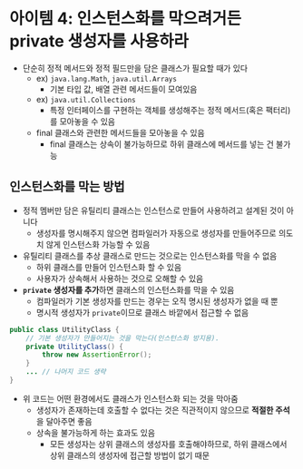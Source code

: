 # 아이템 4: 인스턴스화를 막으려거든 private 생성자를 사용하라

- 단순히 정적 메서드와 정적 필드만을 담은 클래스가 필요할 때가 있다
  - ex) `java.lang.Math`, `java.util.Arrays`
    - 기본 타입 값, 배열 관련 메서드들이 모여있음
  - ex) `java.util.Collections`
    - 특정 인터페이스를 구현하는 객체를 생성해주는 정적 메서드(혹은 팩터리)를 모아놓을 수 있음
  - final 클래스와 관련한 메서드들을 모아놓을 수 있음
    - final 클래스는 상속이 불가능하므로 하위 클래스에 메서드를 넣는 건 불가능



## 인스턴스화를 막는 방법

- 정적 멤버만 담은 유틸리티 클래스는 인스턴스로 만들어 사용하려고 설계된 것이 아니다
  - 생성자를 명시해주지 않으면 컴파일러가 자동으로 생성자를 만들어주므로 의도치 않게 인스턴스화 가능할 수 있음
- 유틸리티 클래스를 추상 클래스로 만드는 것으로는 인스턴스화를 막을 수 없음
  - 하위 클래스를 만들어 인스턴스화 할 수 있음
  - 사용자가 상속해서 사용하는 것으로 오해할 수 있음
- **`private` 생성자를 추가**하면 클래스의 인스턴스화를 막을 수 있음
  - 컴파일러가 기본 생성자를 만드는 경우는 오직 명시된 생성자가 없을 때 뿐
  - 명시적 생성자가 `private`이므로 클래스 바깥에서 접근할 수 없음

```java
public class UtilityClass {
    // 기본 생성자가 만들어지는 것을 막는다(인스턴스화 방지용).
    private UtilityClass() {
        throw new AssertionError();
    }
    ... // 나머지 코드 생략
}
```

- 위 코드는 어떤 환경에서도 클래스가 인스턴스화 되는 것을 막아줌
  - 생성자가 존재하는데 호출할 수 없다는 것은 직관적이지 않으므로 **적절한 주석**을 달아주면 좋음
  - 상속을 불가능하게 하는 효과도 있음
    - 모든 생성자는 상위 클래스의 생성자를 호출해야하므로, 하위 클래스에서 상위 클래스의 생성자에 접근할 방법이 없기 때문

